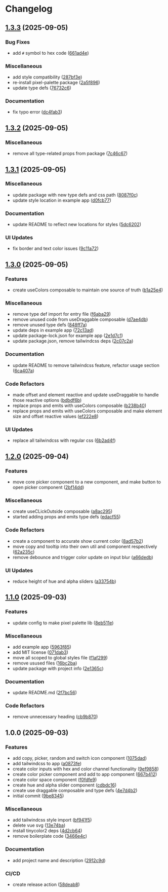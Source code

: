 # Changelog

## [1.3.3](https://github.com/dev-murphy/pixel-palette/compare/v1.3.2...v1.3.3) (2025-09-05)


### Bug Fixes

* add `#` symbol to hex code ([661ad4e](https://github.com/dev-murphy/pixel-palette/commit/661ad4e7f114af677e3629c6d346569e228fd335))


### Miscellaneous

* add style compatibility ([287bf3e](https://github.com/dev-murphy/pixel-palette/commit/287bf3e9b4dc19b15c769459b78fe9eb6a9dccff))
* re-install pixel-palette package ([2a5f896](https://github.com/dev-murphy/pixel-palette/commit/2a5f896ef51fecb7367d992b226bf2e7c44907c3))
* update type defs ([76732c6](https://github.com/dev-murphy/pixel-palette/commit/76732c626967355762de5356eb3800420e113acc))


### Documentation

* fix typo error ([dc4fab3](https://github.com/dev-murphy/pixel-palette/commit/dc4fab3f01050164c741774a1be254d0f2e69da1))

## [1.3.2](https://github.com/dev-murphy/pixel-palette/compare/v1.3.1...v1.3.2) (2025-09-05)


### Miscellaneous

* remove all type-related props from package ([7c46c67](https://github.com/dev-murphy/pixel-palette/commit/7c46c67d5df3e0e813325033569e2affe66d8130))

## [1.3.1](https://github.com/dev-murphy/pixel-palette/compare/v1.3.0...v1.3.1) (2025-09-05)


### Miscellaneous

* update package with new type defs and css path ([8087f0c](https://github.com/dev-murphy/pixel-palette/commit/8087f0c378c44c29a8659da768361ed71a091568))
* update style location in example app ([d0fcb77](https://github.com/dev-murphy/pixel-palette/commit/d0fcb7794a5e8f254c0a4561e4da0429ed86cede))


### Documentation

* update README to reflect new locations for styles ([5dc6202](https://github.com/dev-murphy/pixel-palette/commit/5dc6202253dfe8e64b60c9e82bb15f0a485ac149))


### UI Updates

* fix border and text color issues ([9c11a72](https://github.com/dev-murphy/pixel-palette/commit/9c11a7223f655c6f84c1d13da982ee4f31083cd4))

## [1.3.0](https://github.com/dev-murphy/pixel-palette/compare/v1.2.0...v1.3.0) (2025-09-05)


### Features

* create useColors composable to maintain one source of truth ([b1a25e4](https://github.com/dev-murphy/pixel-palette/commit/b1a25e4a8641897ce7297829c1433f4b0389b3c3))


### Miscellaneous

* remove type def import for entry file ([f6aba29](https://github.com/dev-murphy/pixel-palette/commit/f6aba29c3f700aeced0074db5f8369d6681c59f1))
* remove unused code from useDraggable composable ([d7ae4db](https://github.com/dev-murphy/pixel-palette/commit/d7ae4dbe75eafc563967d9a34d2226606dc86be3))
* remove unused type defs ([848ff7a](https://github.com/dev-murphy/pixel-palette/commit/848ff7a87fe9a368478cacd330a497b3f886f2f8))
* update deps in example app ([72c13ad](https://github.com/dev-murphy/pixel-palette/commit/72c13ad1dc4f7e647d1e035092317843f832b82e))
* update package-lock.json for example app ([2e1d7c1](https://github.com/dev-murphy/pixel-palette/commit/2e1d7c1b8f0b98863ae4f774a236b2d479cb433b))
* update package.json, remove tailwindcss deps ([2c07c2a](https://github.com/dev-murphy/pixel-palette/commit/2c07c2a9fe3d932a593eb87e235d376895c07eb6))


### Documentation

* update README to remove tailwindcss feature, refactor usage section ([6ca407a](https://github.com/dev-murphy/pixel-palette/commit/6ca407a7846e8e0f320a07da2f736d628046c38f))


### Code Refactors

* made offset and element reactive and update useDraggable to handle those reactive options ([bdbdf6b](https://github.com/dev-murphy/pixel-palette/commit/bdbdf6bdec17d309dd92af844d0bdba6b05ac476))
* replace props and emits with useColors composable ([b238b40](https://github.com/dev-murphy/pixel-palette/commit/b238b4050bd2046c9f07c3080838e70da7519520))
* replace props and emits with useColors composable and make element size and offset reactive values ([ef222e8](https://github.com/dev-murphy/pixel-palette/commit/ef222e84bbe2eab8c1b822ecc07bae88007ab799))


### UI Updates

* replace all tailwindcss with regular css ([6b2ad4f](https://github.com/dev-murphy/pixel-palette/commit/6b2ad4fa2fe93532992efe5e2a1843220e3edb06))

## [1.2.0](https://github.com/dev-murphy/pixel-palette/compare/v1.1.0...v1.2.0) (2025-09-04)


### Features

* move core picker component to a new component, and make button to open picker component ([2bf14dd](https://github.com/dev-murphy/pixel-palette/commit/2bf14ddffdca9939d0531c0b4512f70068e69f35))


### Miscellaneous

* create useCLickOutside composable ([a8ac295](https://github.com/dev-murphy/pixel-palette/commit/a8ac2951ab18c8948ffd3f3562ffa50ef9ea32a7))
* started adding props and emits type defs ([edacf55](https://github.com/dev-murphy/pixel-palette/commit/edacf551e524282e8b61f4d8bc83e9d1cf8c0413))


### Code Refactors

* create a component to accurate show current color ([8ad57b2](https://github.com/dev-murphy/pixel-palette/commit/8ad57b2f98cf4398164008a39cfc5f5ed7b2a1fc))
* move copy and tooltip into their own util and component respectively ([62a235c](https://github.com/dev-murphy/pixel-palette/commit/62a235caef058aa20ee640c1c9d3ba1780919e47))
* remove debounce and trigger color update on input blur ([a66dedb](https://github.com/dev-murphy/pixel-palette/commit/a66dedb0ad2b998d13a27d6c3d8c32bd4fa2f8ec))


### UI Updates

* reduce height of hue and alpha sliders ([a33754b](https://github.com/dev-murphy/pixel-palette/commit/a33754b08209f4aaa9ba1d2595af5c353fa92a4d))

## [1.1.0](https://github.com/dev-murphy/pixel-palette/compare/v1.0.0...v1.1.0) (2025-09-03)


### Features

* update config to make pixel palette lib ([8eb511e](https://github.com/dev-murphy/pixel-palette/commit/8eb511e6e702bc15f2e79b5027623eec9a6268b0))


### Miscellaneous

* add example app ([5963f85](https://github.com/dev-murphy/pixel-palette/commit/5963f850d4d2a01f5968cd30d6922f5e9a02e5e5))
* add MIT license ([071dab3](https://github.com/dev-murphy/pixel-palette/commit/071dab338cd42ed47431dfa1510ad4c00cd9b29a))
* move all scoped to global styles file ([f1af299](https://github.com/dev-murphy/pixel-palette/commit/f1af299035368912aa9091fb666c73be2e127e41))
* remove usused files ([16bc2ba](https://github.com/dev-murphy/pixel-palette/commit/16bc2ba3d7f9be0366e8fa8aa7f39b80e824a2e5))
* update package with project info ([2e1365c](https://github.com/dev-murphy/pixel-palette/commit/2e1365c36869af275d2f1da86e45c9ea812db7df))


### Documentation

* update README.md ([2f7bc56](https://github.com/dev-murphy/pixel-palette/commit/2f7bc56024c8537fc77d2c7b81da58ee80a3df55))


### Code Refactors

* remove unnecessary heading ([cb9b870](https://github.com/dev-murphy/pixel-palette/commit/cb9b8705613f7b4bb43d3967230c88e4242fb7ad))

## 1.0.0 (2025-09-03)


### Features

* add copy, picker, random and switch icon component ([1075dad](https://github.com/dev-murphy/pixel-palette/commit/1075dad237d48ad7cba3a12b5efc9d6d5e288dcf))
* add tailwindcss to app ([a0873fe](https://github.com/dev-murphy/pixel-palette/commit/a0873fe908070df860a2a54a00a1c196441863a9))
* create color inputs with hex and color channel functionality ([9ef9858](https://github.com/dev-murphy/pixel-palette/commit/9ef9858a9d7ec2e9341b834b635810aff1a68886))
* create color picker component and add to app component ([667b412](https://github.com/dev-murphy/pixel-palette/commit/667b41249e6e1eb127fe0801aacf9d0e2bb97a74))
* create color space component ([f0fdfe9](https://github.com/dev-murphy/pixel-palette/commit/f0fdfe9df394269ba677cfb406b6f763a64dd372))
* create hue and alpha slider component ([cdbdc16](https://github.com/dev-murphy/pixel-palette/commit/cdbdc16406e730a0b836f9ecf54e28e400d32e4f))
* create use draggable composable and type defs ([4e7d4b2](https://github.com/dev-murphy/pixel-palette/commit/4e7d4b2db67f39a4e5c636ab80693e6333693c63))
* initial commit ([9be8345](https://github.com/dev-murphy/pixel-palette/commit/9be8345bbc4e88fcea618fbfff625f2fb50e6d01))


### Miscellaneous

* add tailwindcss style import ([bf941f5](https://github.com/dev-murphy/pixel-palette/commit/bf941f50247aaa83f656b03992b993676fff4569))
* delete vue svg ([13e74ba](https://github.com/dev-murphy/pixel-palette/commit/13e74ba9784f2e24abcd0ad51d8bca528aeadddc))
* install tinycolor2 deps ([4d2cb64](https://github.com/dev-murphy/pixel-palette/commit/4d2cb648784351988a08cc3a82205ca76939bef2))
* remove boilerplate code ([3466e4c](https://github.com/dev-murphy/pixel-palette/commit/3466e4c1a0f544a7e62718c78c6b872c424a2f75))


### Documentation

* add project name and description ([2912c9d](https://github.com/dev-murphy/pixel-palette/commit/2912c9dabc488c8e0333de645f86e80e7e3d906d))


### CI/CD

* create release action ([58deab8](https://github.com/dev-murphy/pixel-palette/commit/58deab88d3536aaab622eadffc57cd130cdfa7fa))

